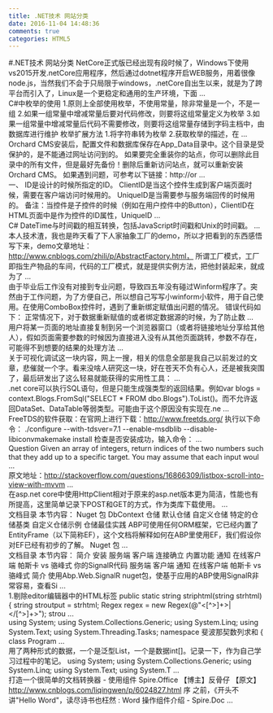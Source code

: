 ```yaml
---
title: .NET技术 网站分类
date: 2016-11-04 14:48:36
comments: true
categories: HTML5
---
```


#.NET技术 网站分类
     NetCore正式版已经出现有段时候了，Windows下使用vs2015开发.netCore应用程序，然后通过dotnet程序开启WEB服务，用着很像node.js，当然我们不会于只局限于windows，.netCore自出生以来，就是为了跨平台而引入了，Linux是一个更稳定和通用的生产环境，下面 ...     
     C#中枚举的使用 1.原则上全部使用枚举，不使用常量，除非常量是一个，不是一组 2.如果一组常量中增减常量后要对代码修改，则要将这组常量定义为枚举 3.如果一组常量中增减常量后代码不需要修改，则要将这组常量存储到字码主档中，由数据库进行维护 枚举扩展方法 1.将字符串转为枚举 2.获取枚举的描述，在 ...     
     Orchard CMS安装后，配置文件和数据库保存在App_Data目录中。这个目录是受保护的，是不能通过网址访问到的。 如果要完全重装你的站点，你可以删除此目录中的所有文件，但是最好先备份！删除后重新访问站点，就可以重新安装Orchard CMS。 如果遇到问题，可参考以下链接：http://or ...     
     一、 ID是设计的时候所指定的ID。 ClientID是当这个控件生成到客户端页面时候，需要在客户端访问时候用的。 UniqueID是当需要参与服务端回传的时候用的。 备注：当控件是子控件的时候（例如在用户控件中的Button），ClientID在HTML页面中是作为控件的ID属性，UniqueID ...     
     C# DateTime与时间戳的相互转换，包括JavaScript时间戳和Unix的时间戳。 ...     
     本人技术渣，我也是昨天看了下人家抽象工厂的demo，所以才把看到的东西感悟写下来，demo文章地址：http://www.cnblogs.com/zhili/p/AbstractFactory.html， 所谓工厂模式，工厂即指生产物品的车间，代码的工厂模式，就是提供实例方法，把他封装起来，就成为了 ...     
     由于毕业后工作没有对接到专业问题，导致四五年没有碰过Winform程序了。突然由于工作问题，为了方便自己，所以想自己写写小winform小软件，用于自己使用。在使用ComboBox控件时，遇到了重新绑定赋值出问题的情况。 错误代码如下： 正常情况下，对于数据重新赋值的或者绑定数据源的时候，为了防止数 ...     
     用户将某一页面的地址直接复制到另一个浏览器窗口（或者将链接地址分享给其他人），假如页面需要参数的时候因为直接进入没有从其他页面跳转，参数不存在，可能得不到想要的结果的处理方法 ...     
     关于可视化调试这一块内容，网上一搜，相关的信息全部是我自己以前发过的文章，悲催就一个字。看来没啥人研究这一块，好在苍天不负有心人，还是被我突围了，最后研发出了这么轻易就能获得的实用性工具： ...     
     .net core可以执行SQL语句，但是只能生成强类型的返回结果。例如var blogs = context.Blogs.FromSql("SELECT * FROM dbo.Blogs").ToList()。而不允许返回DataSet、DataTable等弱类型。可能由于这个原因没有实现在.ne ...     
     FreeTDS的软件获取：在官网上进行下载：http://www.freetds.org/ 执行以下命令： ./configure --with-tdsver=7.1 --enable-msdblib --disable-libiconvmakemake install 检查是否安装成功，输入命令： ...     
     Question Given an array of integers, return indices of the two numbers such that they add up to a specific target. You may assume that each input woul ...     
     原文地址：http://stackoverflow.com/questions/16866309/listbox-scroll-into-view-with-mvvm ...     
     在asp.net core中使用HttpClient相对于原来的asp.net版本更为简洁，性能也有所提高，这里简单记录下POST和GET的方式，作为类库下载使用。 ...     
     文档目录 本节内容： Nuget 包 DbContext 仓储 默认仓储 自定义仓储 特定的仓储基类 自定义仓储示例 仓储最佳实践 ABP可使用任何ORM框架，它已经内置了EntityFrame（以下简称EF），这个文档将解释如何在ABP里使用EF，我们假设你对EF已经有初步的了解。 Nuget 包 ...     
     文档目录 本节内容： 简介 安装 服务端 客户端 连接确立 内置功能 通知 在线客户端 帕斯卡 vs 骆峰式 你的SignalR代码 服务端 客户端 通知 在线客户端 帕斯卡 vs 骆峰式 简介 使用Abp.Web.SignalR nuget包，使基于应用的ABP使用SignalR非常容易，查看Si ...     
     1.剔除editor编辑器中的HTML标签 public static string striphtml(string strhtml) { string stroutput = strhtml; Regex regex = new Regex(@"<[^>]+>|</[^>]+>"); strou ...     
     using System; using System.Collections.Generic; using System.Linq; using System.Text; using System.Threading.Tasks; namespace 斐波那契数列求和 { class Program ...     
     用了两种形式的数据，一个是泛型List，一个是数据int[]。记录一下，作为自己学习过程中的笔记。 using System; using System.Collections.Generic; using System.Linq; using System.Text; using System.T ...     
     打造一个很简单的文档转换器 - 使用组件 Spire.Office 【博主】反骨仔 【原文】http://www.cnblogs.com/liqingwen/p/6024827.html 序 之前，《开头不讲"Hello Word"，读尽诗书也枉然 : Word 操作组件介绍 - Spire.Doc ...     
